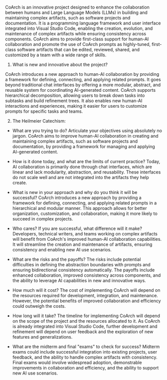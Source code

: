 CoArch is an innovative project designed to enhance the collaboration between humans and Large Language Models (LLMs) in building and maintaining complex artifacts, such as software projects and documentation. It is a programming language framework and user interface integrated into Visual Studio Code, enabling the creation, evolution, and maintenance of complex artifacts while ensuring consistency across components. CoArch aims to provide first-class support for human-AI collaboration and promote the use of CoArch prompts as highly-tuned, first-class software artifacts that can be edited, reviewed, shared, and customized by a team with a wide range of skills.

1. What is new and innovative about the project?

CoArch introduces a new approach to human-AI collaboration by providing a framework for defining, connecting, and applying related prompts. It goes beyond traditional chat interfaces by offering a more modular, abstract, and reusable system for coordinating AI-generated content. CoArch supports hierarchical decomposition, allowing users to break down tasks into subtasks and build refinement trees. It also enables new human-AI interactions and experiences, making it easier for users to customize prompts for specific tasks and teams.

2. The Heilmeier Catechism:

- What are you trying to do? Articulate your objectives using absolutely no jargon.
  CoArch aims to improve human-AI collaboration in creating and maintaining complex artifacts, such as software projects and documentation, by providing a framework for managing and applying AI-generated content.

- How is it done today, and what are the limits of current practice?
  Today, AI collaboration is primarily done through chat interfaces, which are linear and lack modularity, abstraction, and reusability. These interfaces do not scale well and are not integrated into the artifacts they help create.

- What is new in your approach and why do you think it will be successful?
  CoArch introduces a new approach by providing a framework for defining, connecting, and applying related prompts in a hierarchical and modular manner. This approach allows for better organization, customization, and collaboration, making it more likely to succeed in complex projects.

- Who cares? If you are successful, what difference will it make?
  Developers, technical writers, and teams working on complex artifacts will benefit from CoArch's improved human-AI collaboration capabilities. It will streamline the creation and maintenance of artifacts, ensuring consistency and enabling new AI use scenarios.

- What are the risks and the payoffs?
  The risks include potential difficulties in defining the abstraction boundaries with prompts and ensuring bidirectional consistency automatically. The payoffs include enhanced collaboration, improved consistency across components, and the ability to leverage AI capabilities in new and innovative ways.

- How much will it cost?
  The cost of implementing CoArch will depend on the resources required for development, integration, and maintenance. However, the potential benefits of improved collaboration and efficiency could outweigh the costs.

- How long will it take?
  The timeline for implementing CoArch will depend on the scope of the project and the resources allocated to it. As CoArch is already integrated into Visual Studio Code, further development and refinement will depend on user feedback and the exploration of new features and generalizations.

- What are the midterm and final "exams" to check for success?
  Midterm exams could include successful integration into existing projects, user feedback, and the ability to handle complex artifacts with consistency. Final exams would involve widespread adoption, demonstrable improvements in collaboration and efficiency, and the ability to support new AI use scenarios.